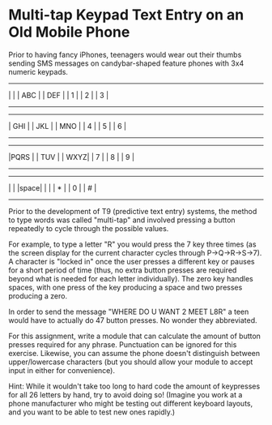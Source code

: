 # Multi-tap Keypad Text Entry on an Old Mobile Phone

Prior to having fancy iPhones, teenagers would wear out their thumbs sending SMS messages on candybar-shaped feature phones with 3x4 numeric keypads.

<!-- prettier-ignore-start -->
------- ------- -------
|     | | ABC | | DEF |
|  1  | |  2  | |  3  |
------- ------- -------
------- ------- -------
| GHI | | JKL | | MNO |
|  4  | |  5  | |  6  |
------- ------- -------
------- ------- -------
|PQRS | | TUV | | WXYZ|
|  7  | |  8  | |  9  |
------- ------- -------
------- ------- -------
|     | |space| |     |
|  *  | |  0  | |  #  |
------- ------- -------
<!-- prettier-ignore-end -->

Prior to the development of T9 (predictive text entry) systems, the method to type words was called "multi-tap" and involved pressing a button repeatedly to cycle through the possible values.

For example, to type a letter "R" you would press the 7 key three times (as the screen display for the current character cycles through P->Q->R->S->7). A character is "locked in" once the user presses a different key or pauses for a short period of time (thus, no extra button presses are required beyond what is needed for each letter individually). The zero key handles spaces, with one press of the key producing a space and two presses producing a zero.

In order to send the message "WHERE DO U WANT 2 MEET L8R" a teen would have to actually do 47 button presses. No wonder they abbreviated.

For this assignment, write a module that can calculate the amount of button presses required for any phrase. Punctuation can be ignored for this exercise. Likewise, you can assume the phone doesn't distinguish between upper/lowercase characters (but you should allow your module to accept input in either for convenience).

Hint: While it wouldn't take too long to hard code the amount of keypresses for all 26 letters by hand, try to avoid doing so! (Imagine you work at a phone manufacturer who might be testing out different keyboard layouts, and you want to be able to test new ones rapidly.)
